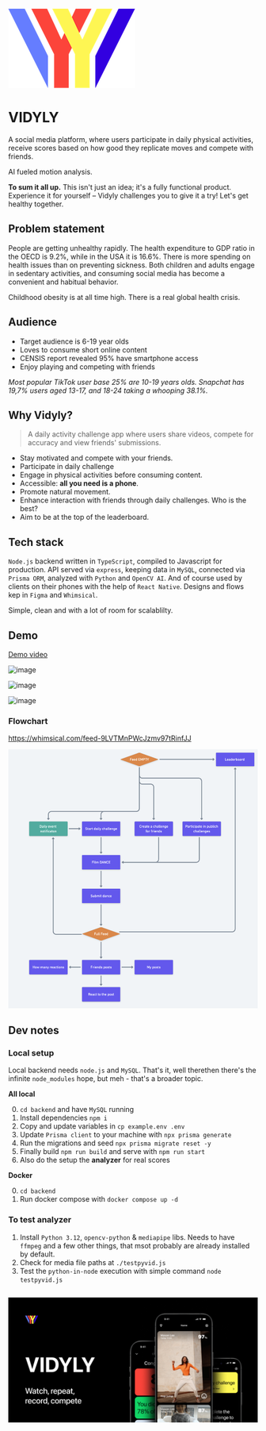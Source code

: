 ![](./vidyly-logo-md.png)
# VIDYLY

A social media platform, where users participate in daily physical activities, receive scores based on how good they replicate moves and compete with friends. 

AI fueled motion analysis.

**To sum it all up.** This isn't just an idea; it's a fully functional product. Experience it for yourself – Vidyly challenges you to give it a try! Let's get healthy together. 

## Problem statement

People are getting unhealthy rapidly. The health expenditure to GDP ratio in the OECD is 9.2%, while in the USA it is 16.6%. There is more spending on health issues than on preventing sickness. Both children and adults engage in sedentary activities, and consuming social media has become a convenient and habitual behavior. 

Childhood obesity is at all time high. There is a real global health crisis.

## Audience

- Target audience is 6-19 year olds
- Loves to consume short online content
- CENSIS report revealed 95% have smartphone access
- Enjoy playing and competing with friends


_Most popular TikTok user base 25% are 10-19 years olds._
_Snapchat has 19,7% users aged 13-17, and 18-24 taking a whooping 38.1%._

## Why Vidyly?

>A daily activity challenge app where users share videos, compete for accuracy and view friends' submissions.

- Stay motivated and compete with your friends.
- Participate in daily challenge
- Engage in physical activities before consuming content.
- Accessible: **all you need is a phone**.
- Promote natural movement.
- Enhance interaction with friends through daily challenges. Who is the best?
- Aim to be at the top of the leaderboard.

## Tech stack

`Node.js` backend written in `TypeScript`, compiled to Javascript for production. API served via `express`, keeping data in `MySQL`, connected via `Prisma ORM`, analyzed with `Python` and `OpenCV AI`. And of course used by clients on their phones with the help of `React Native`. Designs and flows kep in `Figma` and `Whimsical`. 

Simple, clean and with a lot of room for scalablilty.
## Demo

[Demo video](https://emp.lv/full2.mp4)

![image](./aifootage.gif)

![image](./appdemo.gif)

![image](./activity-types.gif)

### Flowchart

https://whimsical.com/feed-9LVTMnPWcJzmv97tRinfJJ

![image](./flowchart.png)

## Dev notes

### Local setup

Local backend needs `node.js` and `MySQL`. That's it, well therethen there's the infinite `node_modules` hope, but meh - that's a broader topic.

**All local**

0. `cd backend` and have `MySQL` running
1. Install dependencies `npm i`
2. Copy and update variables in `cp example.env .env`
3. Update `Prisma client` to your machine with `npx prisma generate`
4. Run the migrations and seed `npx prisma migrate reset -y`
5. Finally build `npm run build` and serve with `npm run start`
6. Also do the setup the **analyzer** for real scores

**Docker**

0. `cd backend`
1. Run docker compose with `docker compose up -d`

### To test analyzer

1. Install `Python 3.12`, `opencv-python` & `mediapipe` libs. Needs to have `ffmpeg` and a few other things, that msot probably are already installed by default.
2. Check for media file paths at `./testpyvid.js`
3. Test the `python-in-node` execution with simple command `node testpyvid.js`
```
```


![](./vidyly-1.png)
